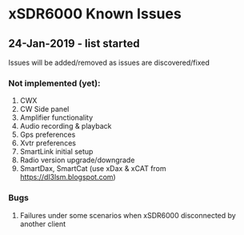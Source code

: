 # xSDR6000 Known Issues

## 24-Jan-2019 - list started

Issues will be added/removed as issues are discovered/fixed

### Not implemented (yet):

1. CWX
2. CW Side panel
3. Amplifier functionality
4. Audio recording & playback
5. Gps preferences
6. Xvtr preferences
7. SmartLink initial setup
8. Radio version upgrade/downgrade
9. SmartDax, SmartCat (use xDax & xCAT from https://dl3lsm.blogspot.com)


### Bugs

1. Failures under some scenarios when xSDR6000 disconnected by another client


